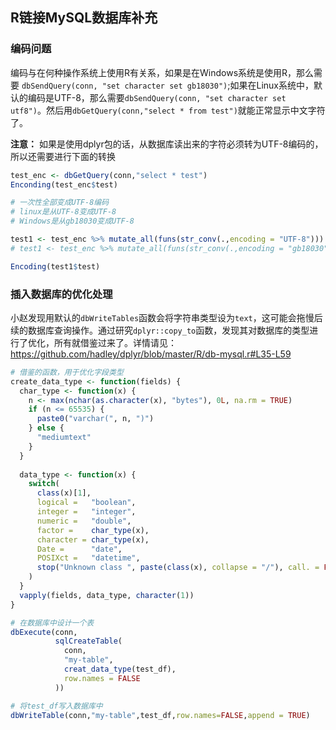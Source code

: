 ## R链接MySQL数据库补充

### 编码问题

编码与在何种操作系统上使用R有关系，如果是在Windows系统是使用R，那么需要 `dbSendQuery(conn, "set character set gb18030")`;如果在Linux系统中，默认的编码是UTF-8，那么需要`dbSendQuery(conn, "set character set utf8")`。然后用`dbGetQuery(conn,"select * from test")`就能正常显示中文字符了。

**注意：** 如果是使用dplyr包的话，从数据库读出来的字符必须转为UTF-8编码的，所以还需要进行下面的转换

```R
test_enc <- dbGetQuery(conn,"select * test")
Enconding(test_enc$test)

# 一次性全部变成UTF-8编码
# linux是从UTF-8变成UTF-8
# Windows是从gb18030变成UTF-8

test1 <- test_enc %>% mutate_all(funs(str_conv(.,encoding = "UTF-8")))
# test1 <- test_enc %>% mutate_all(funs(str_conv(.,encoding = "gb18030")))

Encoding(test1$test)
```
### 插入数据库的优化处理

小赵发现用默认的`dbWriteTables`函数会将字符串类型设为`text`，这可能会拖慢后续的数据库查询操作。通过研究`dplyr::copy_to`函数，发现其对数据库的类型进行了优化，所有就借鉴过来了。详情请见：<https://github.com/hadley/dplyr/blob/master/R/db-mysql.r#L35-L59> 

```R
# 借鉴的函数，用于优化字段类型
create_data_type <- function(fields) {
  char_type <- function(x) {
    n <- max(nchar(as.character(x), "bytes"), 0L, na.rm = TRUE)
    if (n <= 65535) {
      paste0("varchar(", n, ")")
    } else {
      "mediumtext"
    }
  }
  
  data_type <- function(x) {
    switch(
      class(x)[1],
      logical =   "boolean",
      integer =   "integer",
      numeric =   "double",
      factor =    char_type(x),
      character = char_type(x),
      Date =      "date",
      POSIXct =   "datetime",
      stop("Unknown class ", paste(class(x), collapse = "/"), call. = FALSE)
    )
  }
  vapply(fields, data_type, character(1))
}

# 在数据库中设计一个表
dbExecute(conn,
          sqlCreateTable(
            conn,
            "my-table",
            creat_data_type(test_df),
            row.names = FALSE
          ))

# 将test_df写入数据库中
dbWriteTable(conn,"my-table",test_df,row.names=FALSE,append = TRUE)

```

